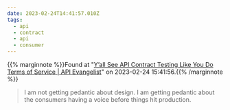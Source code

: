 ```yaml
---
date: 2023-02-24T14:41:57.010Z
tags:
  - api
  - contract
  - api
  - consumer
---
```

{{% marginnote %}}Found at "[Y’all See API Contract Testing Like You Do Terms of Service | API Evangelist](https://apievangelist.com/2023/02/24/yall-see-api-contract-testing-like-you-do-terms-of-service/)" on 2023-02-24 15:41:56.{{% /marginnote %}}

> I am not getting pedantic about design. I am getting pedantic about the consumers having a voice before things hit production.

